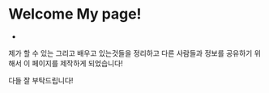 # Welcome My page!
* 

제가 할 수 있는 그리고 배우고 있는것들을 정리하고 다른 사람들과 정보를 공유하기 위해서 이 페이지를 제작하게 되었습니다!

다들 잘 부탁드립니다!
